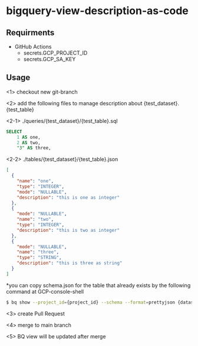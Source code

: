 # bigquery-view-description-as-code

## Requirments

- GitHub Actions
  - secrets.GCP_PROJECT_ID
  - secrets.GCP_SA_KEY

## Usage

<1> checkout new git-branch

<2> add the following files to manage description about {test_dataset}.{test_table}

<2-1> ./queries/{test_dataset}/{test_table}.sql

```sql
SELECT 
    1 AS one,
    2 AS two,
    "3" AS three,
```

<2-2> ./tables/{test_dataset}/{test_table}.json

```json
[
  {
    "name": "one",
    "type": "INTEGER",
    "mode": "NULLABLE",
    "description": "this is one as integer"
  },
  {
    "mode": "NULLABLE",
    "name": "two",
    "type": "INTEGER",
    "description": "this is two as integer"
  },
  {
    "mode": "NULLABLE",
    "name": "three",
    "type": "STRING",
    "description": "this is three as string"
  }
]
```

*you can copy schema.json for the table that already exists by the following command at GCP-console-shell

```sh
$ bq show --project_id={project_id} --schema --format=prettyjson {dataset_name}.{table_name}
```

<3> create Pull Request 

<4> merge to main branch

<5> BQ view will be updated after merge

